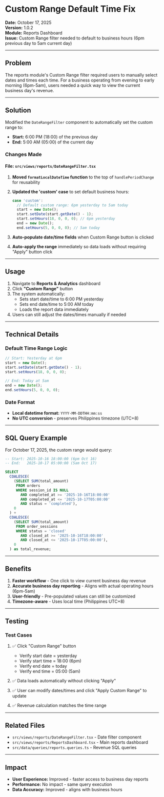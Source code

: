 # Custom Range Default Time Fix

**Date:** October 17, 2025  
**Version:** 1.0.2  
**Module:** Reports Dashboard  
**Issue:** Custom Range filter needed to default to business hours (6pm previous day to 5am current day)

---

## Problem

The reports module's Custom Range filter required users to manually select dates and times each time. For a business operating from evening to early morning (6pm-5am), users needed a quick way to view the current business day's revenue.

---

## Solution

Modified the `DateRangeFilter` component to automatically set the custom range to:
- **Start:** 6:00 PM (18:00) of the previous day
- **End:** 5:00 AM (05:00) of the current day

### Changes Made

#### File: `src/views/reports/DateRangeFilter.tsx`

1. **Moved `formatLocalDateTime` function** to the top of `handlePeriodChange` for reusability
2. **Updated the 'custom' case** to set default business hours:
   ```typescript
   case 'custom':
     // Default custom range: 6pm yesterday to 5am today
     start = new Date();
     start.setDate(start.getDate() - 1);
     start.setHours(18, 0, 0, 0); // 6pm yesterday
     end = new Date();
     end.setHours(5, 0, 0, 0); // 5am today
   ```

3. **Auto-populate date/time fields** when Custom Range button is clicked
4. **Auto-apply the range** immediately so data loads without requiring "Apply" button click

---

## Usage

1. Navigate to **Reports & Analytics** dashboard
2. Click **"Custom Range"** button
3. The system automatically:
   - Sets start date/time to 6:00 PM yesterday
   - Sets end date/time to 5:00 AM today
   - Loads the report data immediately
4. Users can still adjust the dates/times manually if needed

---

## Technical Details

### Default Time Range Logic

```typescript
// Start: Yesterday at 6pm
start = new Date();
start.setDate(start.getDate() - 1);
start.setHours(18, 0, 0, 0);

// End: Today at 5am
end = new Date();
end.setHours(5, 0, 0, 0);
```

### Date Format
- **Local datetime format:** `YYYY-MM-DDTHH:mm:ss`
- **No UTC conversion** - preserves Philippines timezone (UTC+8)

---

## SQL Query Example

For October 17, 2025, the custom range would query:

```sql
-- Start: 2025-10-16 18:00:00 (6pm Oct 16)
-- End:   2025-10-17 05:00:00 (5am Oct 17)

SELECT 
  COALESCE(
    (SELECT SUM(total_amount) 
     FROM orders 
     WHERE session_id IS NULL 
       AND completed_at >= '2025-10-16T18:00:00' 
       AND completed_at <= '2025-10-17T05:00:00' 
       AND status = 'completed'),
    0
  ) +
  COALESCE(
    (SELECT SUM(total_amount) 
     FROM order_sessions 
     WHERE status = 'closed' 
       AND closed_at >= '2025-10-16T18:00:00' 
       AND closed_at <= '2025-10-17T05:00:00'),
    0
  ) as total_revenue;
```

---

## Benefits

1. **Faster workflow** - One click to view current business day revenue
2. **Accurate business day reporting** - Aligns with actual operating hours (6pm-5am)
3. **User-friendly** - Pre-populated values can still be customized
4. **Timezone-aware** - Uses local time (Philippines UTC+8)

---

## Testing

### Test Cases

1. ✅ Click "Custom Range" button
   - Verify start date = yesterday
   - Verify start time = 18:00 (6pm)
   - Verify end date = today
   - Verify end time = 05:00 (5am)

2. ✅ Data loads automatically without clicking "Apply"

3. ✅ User can modify dates/times and click "Apply Custom Range" to update

4. ✅ Revenue calculation matches the time range

---

## Related Files

- `src/views/reports/DateRangeFilter.tsx` - Date filter component
- `src/views/reports/ReportsDashboard.tsx` - Main reports dashboard
- `src/data/queries/reports.queries.ts` - Revenue SQL queries

---

## Impact

- **User Experience:** Improved - faster access to business day reports
- **Performance:** No impact - same query execution
- **Data Accuracy:** Improved - aligns with business hours
